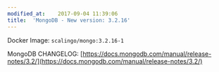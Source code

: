 ```yaml
---
modified_at:	2017-09-04 11:39:06
title:	'MongoDB - New version: 3.2.16'
---
```


Docker Image: `scalingo/mongo:3.2.16-1`

MongoDB CHANGELOG: [https://docs.mongodb.com/manual/release-notes/3.2/](https://docs.mongodb.com/manual/release-notes/3.2/)
